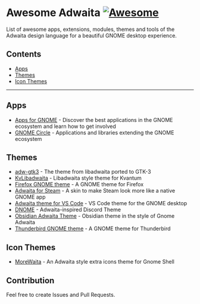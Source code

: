 # Awesome Adwaita [![Awesome](https://cdn.rawgit.com/sindresorhus/awesome/d7305f38d29fed78fa85652e3a63e154dd8e8829/media/badge.svg)](https://github.com/sindresorhus/awesome)
List of awesome apps, extensions, modules, themes and tools of the Adwaita design language for a beautiful GNOME desktop experience.

## Contents
- [Apps](#apps)
- [Themes](#themes)
- [Icon Themes](#icon_themes)

---

## Apps
- [Apps for GNOME](https://apps.gnome.org/) - Discover the best applications in the GNOME ecosystem and learn how to get involved
- [GNOME Circle](https://circle.gnome.org/) - Applications and libraries extending the GNOME ecosystem

## Themes

- [adw-gtk3](https://github.com/lassekongo83/adw-gtk3) - The theme from libadwaita ported to GTK-3
- [KvLibadwaita](https://github.com/GabePoel/KvLibadwaita) - Libadwaita style theme for Kvantum
- [Firefox GNOME theme](https://github.com/rafaelmardojai/firefox-gnome-theme) - A GNOME theme for Firefox
- [Adwaita for Steam](https://github.com/tkashkin/Adwaita-for-Steam) - A skin to make Steam look more like a native GNOME app
- [Adwaita theme for VS Code](https://github.com/piousdeer/vscode-adwaita) - VS Code theme for the GNOME desktop
- [DNOME](https://github.com/GeopJr/DNOME) - Adwaita-inspired Discord Theme
- [Obsidian Adwaita Theme](https://github.com/birneee/obsidian-adwaita-theme) - Obsidian theme in the style of Gnome Adwaita
- [Thunderbird GNOME theme](https://github.com/rafaelmardojai/thunderbird-gnome-theme) - A GNOME theme for Thunderbird

## Icon Themes

- [MoreWaita](https://github.com/somepaulo/MoreWaita) - An Adwaita style extra icons theme for Gnome Shell

## Contribution
Feel free to create Issues and Pull Requests.

